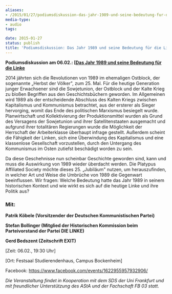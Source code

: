 ```yaml
---
aliases:
- /2015/01/27/podiumsdiskussion-das-jahr-1989-und-seine-bedeutung-fur-die-linke-2
media-type:
- audio
tags:

date: 2015-01-27
status: publish
title: 'Podiumsdiskussion: Das Jahr 1989 und seine Bedeutung für die Linke'
---
```


**Podiumsdiskussion am 06.02.: [[Das Jahr 1989 und seine Bedeutung für die Linke](https://www.facebook.com/events/1622955957932906/?ref=22&source=1)**

2014 jährten sich die Revolutionen von 1989 im ehemaligen Ostblock, der sogenannte „Herbst der Völker", zum 25. Mal. Für die heutige Generation junger Erwachsener sind die Sowjetunion, der Ostblock und der Kalte Krieg zu bloßen Begriffen aus den Geschichtsbüchern geworden. Im Allgemeinen wird 1989 als der entscheidende Abschluss des Kalten Kriegs zwischen Kapitalismus und Kommunismus betrachtet, aus der ersterer als Sieger hervorging, womit das Ende des politischen Marxismus besiegelt wurde. Planwirtschaft und Kollektivierung der Produktionsmittel wurden als Grund des Versagens der Sowjetunion und ihrer Satellitenstaaten ausgemacht und aufgrund ihrer totalitären Regierungen wurde die Möglichkeit der Herrschaft der Arbeiterklasse überhaupt infrage gestellt. Außerdem scheint die Fähigkeit der Linken, sich eine Überwindung des Kapitalismus und eine klassenlose Gesellschaft vorzustellen, durch den Untergang des Kommunismus im Osten zutiefst beschädigt worden zu sein.

Da diese Geschehnisse nun scheinbar Geschichte geworden sind, kann und muss die Auswirkung von 1989 wieder überdacht werden. Die Platypus Affiliated Society möchte dieses 25. „Jubiläum" nutzen, um herauszufinden, in welcher Art und Weise die Umbrüche von 1989 die Gegenwart beeinflussen. Wir fragen: Welche Bedeutung hatte das Jahr 1989 in seinem historischen Kontext und wie wirkt es sich auf die heutige Linke und ihre Politik aus?

### Mit:

**Patrik Köbele (Vorsitzender der Deutschen Kommunistischen Partei)**

**Stefan Bollinger (Mitglied der Historischen Kommission beim Parteivorstand der Partei DIE LINKE)**

**Gerd Bedszent (Zeitschrift EXIT)**

[Zeit: 06.02., 19:30 Uhr]

[Ort: Festsaal Studierendenhaus, Campus Bockenheim]

Facebook: <https://www.facebook.com/events/1622955957932906/>

*Die Veranstaltung findet in Kooperation mit dem SDS der Uni Frankfurt und mit freundlicher Unterstützung des AStA und der Fachschaft FB 03 statt.*
